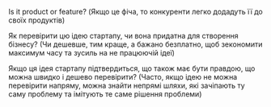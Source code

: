 Is it product or feature? (Якщо це фіча, то конкуренти легко додадуть її до своїх продуктів)

Як перевірити цю ідею стартапу, чи вона придатна для створення бізнесу? (Чи дешевше, тим краще, а бажано безплатно, щоб зекономити максимум часу та зусиль на не працюючій ідеї)

Якщо ця ідея стартапу підтвердиться, що також має бути правдою, що можна швидко і дешево перевірити? (Часто, якщо ідею не можна перевірити напряму, можна знайти непрямі шляхи, які зачіпають ту саму проблему та імітують те саме рішення проблеми)

